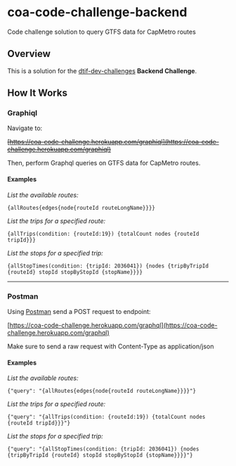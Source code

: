 # coa-code-challenge-backend
Code challenge solution to query GTFS data for CapMetro routes

## Overview

This is a solution for the [dtif-dev-challenges](https://github.com/cityofaustin/dtif-dev-challenges/blob/master/backend) **Backend Challenge**.

## How It Works

### Graphiql

Navigate to:

~~[https://coa-code-challenge.herokuapp.com/graphiql](https://coa-code-challenge.herokuapp.com/graphiql)~~

Then, perform Graphql queries on GTFS data for CapMetro routes.

#### Examples

*List the available routes:*

    {allRoutes{edges{node{routeId routeLongName}}}}

*List the trips for a specified route:*

    {allTrips(condition: {routeId:19}) {totalCount nodes {routeId tripId}}}

*List the stops for a specified trip:*

    {allStopTimes(condition: {tripId: 2036041}) {nodes {tripByTripId {routeId} stopId stopByStopId {stopName}}}}

---

### Postman

Using [Postman](https://www.getpostman.com/) send a POST request to endpoint:

[https://coa-code-challenge.herokuapp.com/graphql](https://coa-code-challenge.herokuapp.com/graphql)

Make sure to send a raw request with Content-Type as application/json

#### Examples

*List the available routes:*

    {"query": "{allRoutes{edges{node{routeId routeLongName}}}}"}

*List the trips for a specified route:*

    {"query": "{allTrips(condition: {routeId:19}) {totalCount nodes {routeId tripId}}}"}

*List the stops for a specified trip:*

    {"query": "{allStopTimes(condition: {tripId: 2036041}) {nodes {tripByTripId {routeId} stopId stopByStopId {stopName}}}}"}
